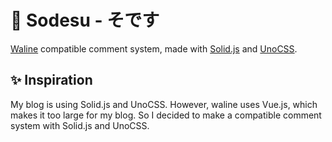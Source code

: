 # 💬 Sodesu - そです

[Waline](https://github.com/walinejs/waline) compatible comment system, made with [Solid.js](https://github.com/solidjs/solid) and [UnoCSS](https://github.com/unocss/unocss).

## ✨ Inspiration

My blog is using Solid.js and UnoCSS. However, waline uses Vue.js, which makes it too large for my blog. So I decided to make a compatible comment system with Solid.js and UnoCSS.
